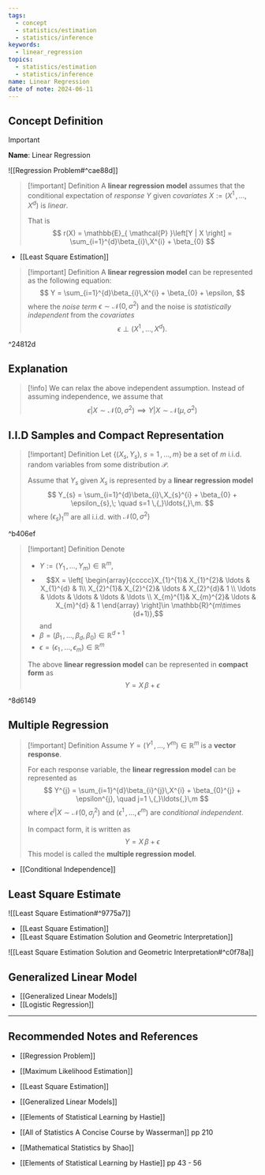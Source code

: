 ```yaml
---
tags:
  - concept
  - statistics/estimation
  - statistics/inference
keywords:
  - linear_regression
topics:
  - statistics/estimation
  - statistics/inference
name: Linear Regression
date of note: 2024-06-11
---
```


## Concept Definition

>[!important]
>**Name**: Linear Regression

![[Regression Problem#^cae88d]]


>[!important] Definition
>A **linear regression model** assumes that the conditional expectation of *response* $Y$ given *covariates* $X := (X^1 \,{,}\ldots{,}\,X^{d})$ is *linear*. 
>
>That is
>$$
> r(X) = \mathbb{E}_{ \mathcal{P} }\left[Y | X  \right] = \sum_{i=1}^{d}\beta_{i}\,X^{i} + \beta_{0}
>$$

- [[Least Square Estimation]]

>[!important] Definition
>A **linear regression model** can be represented as the following equation:
>$$
>Y = \sum_{i=1}^{d}\beta_{i}\,X^{i} + \beta_{0} + \epsilon,
>$$
>where the *noise term* $\epsilon \sim \mathcal{N}(0, \sigma^2)$ and the noise is *statistically independent* from the *covariates* $$\epsilon \perp (X^1 \,{,}\ldots{,}\,X^{d}).$$

^24812d

## Explanation

>[!info]
>We can relax the above independent assumption. Instead of assuming independence, we assume that 
>$$
>\epsilon |X \sim \mathcal{N}(0, \sigma^2) \implies Y|X \sim \mathcal{N}(\mu, \sigma^2)
>$$

## I.I.D Samples and Compact Representation

>[!important] Definition
>Let $\left\{ (X_{s}, Y_{s}),\; s=1\,{,}\ldots{,}\,m \right\}$ be a set of $m$ i.i.d. random variables from some distribution $\mathcal{P}$. 
>
>Assume that $Y_{s}$ given $X_{s}$ is represented by a **linear regression model**
>$$
>Y_{s} = \sum_{i=1}^{d}\beta_{i}\,X_{s}^{i} + \beta_{0} + \epsilon_{s},\; \quad s=1 \,{,}\ldots{,}\,m.
>$$
>where $(\epsilon_{s})_{1}^{m}$ are all i.i.d. with $\mathcal{N}(0,\sigma^2)$

^b406ef

>[!important] Definition
>Denote 
>- $Y := (Y_{1} \,{,}\ldots{,}\,Y_{m})\in \mathbb{R}^{m}$,  
>- $$X = \left[ \begin{array}{ccccc}X_{1}^{1}& X_{1}^{2}& \ldots & X_{1}^{d} & 1\\ X_{2}^{1}& X_{2}^{2}& \ldots & X_{2}^{d}& 1 \\ \ldots & \ldots & \ldots & \ldots & \ldots \\ X_{m}^{1}& X_{m}^{2}& \ldots & X_{m}^{d} & 1  \end{array} \right]\in \mathbb{R}^{m\times (d+1)},$$ and 
>- $\beta = (\beta_{1} \,{,}\ldots{,}\,\beta_{d}, \beta_{0})\in \mathbb{R}^{d+1}$
>- $\epsilon = (\epsilon_{1} \,{,}\ldots{,}\,\epsilon_{m})\in \mathbb{R}^{m}$
>
>The above **linear regression model** can be represented in **compact form** as
>$$
>Y = X\,\beta + \epsilon
>$$

^8d6149

## Multiple Regression

>[!important] Definition
>Assume $Y =(Y^1 \,{,}\ldots{,}\,Y^m)\in \mathbb{R}^m$ is a **vector response**.
>
 >For each response variable, the **linear regression model** can be represented as 
>$$
>Y^{j} = \sum_{i=1}^{d}\beta_{i}^{j}\,X^{i} + \beta_{0}^{j} + \epsilon^{j}, \quad j=1 \,{,}\ldots{,}\,m
>$$ 
>where $\epsilon^j | X \sim \mathcal{N}(0, \sigma_{j}^2)$ and $(\epsilon^1 \,{,}\ldots{,}\,\epsilon^{m})$ are *conditional independent*. 
>
>In compact form, it is written as
>$$
>Y = X\,\beta + \epsilon
>$$
>This model is called the **multiple regression model**.

- [[Conditional Independence]]

## Least Square Estimate

![[Least Square Estimation#^9775a7]]

- [[Least Square Estimation]]
- [[Least Square Estimation Solution and Geometric Interpretation]]

![[Least Square Estimation Solution and Geometric Interpretation#^c0f78a]]


## Generalized Linear Model

- [[Generalized Linear Models]]
- [[Logistic Regression]]



-----------
##  Recommended Notes and References

- [[Regression Problem]]
- [[Maximum Likelihood Estimation]]
- [[Least Square Estimation]]
- [[Generalized Linear Models]]



- [[Elements of Statistical Learning by Hastie]]
- [[All of Statistics A Concise Course by Wasserman]] pp 210 
- [[Mathematical Statistics by Shao]] 
- [[Elements of Statistical Learning by Hastie]] pp 43 - 56
